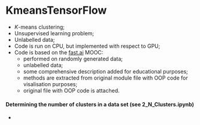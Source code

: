 # KmeansTensorFlow
- *K*-means clustering;
- Unsupervised learning problem;
- Unlabelled data;
- Code is run on CPU, but implemented with respect to GPU;
- Code is based on the [fast.ai](https://github.com/fastai) MOOC: 
    - performed on randomly generated data;
    - unlabelled data;
    - some comprehensive description added for educational purposes;
    - methods are extracted from original module file with OOP code for visalisation purposes; 
    - original file with OOP code is attached.

#### Determining the number of clusters in a data set (see 2_N_Clusters.ipynb)
-
